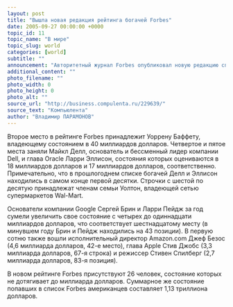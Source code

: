 ```yaml
---
layout: post
title: "Вышла новая редакция рейтинга богачей Forbes"
date: 2005-09-27 00:00:00 +0000
topic_id: 11
topic_name: "В мире"
topic_slug: world
categories: [world]
subtitle: ""
announcement: "Авторитетный журнал Forbes опубликовал новую редакцию списка четырехсот богатейших жителей Соединенных Штатов. Двенадцатый год подряд лидером рейтинга становится основатель Microsoft Билл Гейтс, нынешнее состояние которого оценивается в 51 миллиард долларов. Второй основатель Microsoft Пол Аллен, как и год назад, занимает третье место - у него 22,5 миллиарда долларов. Генеральный директор корпорации Стив Баллмер со своими 14 миллиардами долларов располагается на одиннадцатой строке."
additional_content: ""
photo_filename: ""
photo_width: 0
photo_height: 0
photo_alt: ""
source_url: "http://business.compulenta.ru/229639/"
source_text: "Компьюлента"
author: "Владимир ПАРАМОНОВ"
---
```

Второе место в рейтинге Forbes принадлежит Уоррену Баффету, владеющему состоянием в 40 миллиардов долларов. Четвертое и пятое места заняли Майкл Делл, основатель и бессменный лидер компании Dell, и глава Oracle Ларри Эллисон, состояния которых оцениваются в 18 миллиардов долларов и 17 миллиардов долларов, соответственно. Примечательно, что в прошлогоднем списке богачей Делл и Эллисон находились в самом конце первой десятки. Строчки с шестой по десятую принадлежат членам семьи Уолтон, владеющей сетью супермаркетов Wal-Mart.

Основатели компании Google Сергей Брин и Ларри Пейдж за год сумели увеличить свое состояние с четырех до одиннадцати миллиардов долларов, что соответствует шестнадцатому месту (в минувшем году Брин и Пейдж находились на 43 позиции). В первую сотню также вошли исполнительный директор Amazon.com Джеф Безос (4,6 миллиарда долларов, 42-е место), глава Apple Стив Джобс (3,3 миллиарда долларов, 67-я строка) и режиссер Стивен Спилберг (2,7 миллиарда долларов, 83-я позиция).

В новом рейтинге Forbes присутствуют 26 человек, состояние которых не дотягивает до миллиарда долларов. Суммарное же состояние попавших в список Forbes американцев составляет 1,13 триллиона долларов.
